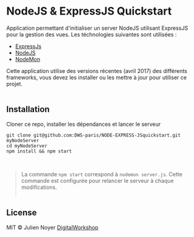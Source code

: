 # NodeJS & ExpressJS Quickstart
Application permettant d'initialiser un server NodeJS utilisant ExpressJS pour la gestion des vues. Les téchnologies suivantes sont utilisées :
- [ExpressJs](http://expressjs.com/fr/)
- [NodeJS](https://nodejs.org/en/)
- [NodeMon](https://nodemon.io/)

Cette application utilise des versions récentes (avril 2017) des différents frameworks, vous devez les installer ou les mettre à jour pour utiliser ce projet.
<br/><br/>


## Installation

Cloner ce repo, installer les dépendances et lancer le serveur
```
git clone git@github.com:DWS-paris/NODE-EXPRESS-JSquickstart.git myNodeServer
cd myNodeServer
npm install && npm start
```
<br/>

> La commande `npm start` correspond à `nodemon server.js`. Cette commande est configurée pour relancer le serveur à chaque modifications.
<br/><br/>


## License
MIT © Julien Noyer [DigitalWorkshop](http://www.digitalworkshop.fr)
